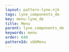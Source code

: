 ```yaml
---
layout: pattern-lyne.njk
tags: lyne_components_de
key: menu-lyne_de
title: Menu
parent: lyne_components_de
keywords: menu
order: 640
patternId: sbbMenu
---
```

